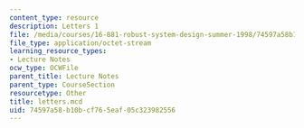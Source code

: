 ```yaml
---
content_type: resource
description: Letters 1
file: /media/courses/16-881-robust-system-design-summer-1998/74597a58b10bcf765eaf05c323982556_letters.mcd
file_type: application/octet-stream
learning_resource_types:
- Lecture Notes
ocw_type: OCWFile
parent_title: Lecture Notes
parent_type: CourseSection
resourcetype: Other
title: letters.mcd
uid: 74597a58-b10b-cf76-5eaf-05c323982556
---
```

